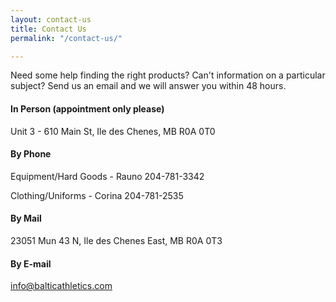 ```yaml
---
layout: contact-us
title: Contact Us
permalink: "/contact-us/"

---
```

Need some help finding the right products? Can't information on a particular subject? Send us an email and we will answer you within 48 hours.

#### In Person (appointment only please)

Unit 3 - 610 Main St, Ile des Chenes, MB R0A 0T0

#### By Phone

Equipment/Hard Goods - Rauno 204-781-3342

Clothing/Uniforms - Corina 204-781-2535

#### By Mail

23051 Mun 43 N, Ile des Chenes East, MB  R0A 0T3

#### By E-mail

info@balticathletics.com